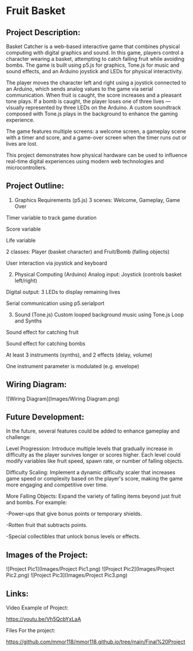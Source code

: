 # Fruit Basket

Project Description:
-----------------------------------------------------------------------------------------
Basket Catcher is a web-based interactive game that combines physical computing with digital graphics and sound. In this game, players control a character wearing a basket, attempting to catch falling fruit while avoiding bombs. The game is built using p5.js for graphics, Tone.js for music and sound effects, and an Arduino joystick and LEDs for physical interactivity.

The player moves the character left and right using a joystick connected to an Arduino, which sends analog values to the game via serial communication. When fruit is caught, the score increases and a pleasant tone plays. If a bomb is caught, the player loses one of three lives — visually represented by three LEDs on the Arduino. A custom soundtrack composed with Tone.js plays in the background to enhance the gaming experience.

The game features multiple screens: a welcome screen, a gameplay scene with a timer and score, and a game-over screen when the timer runs out or lives are lost.

This project demonstrates how physical hardware can be used to influence real-time digital experiences using modern web technologies and microcontrollers.

Project Outline:
-----------------------------------------------------------------------------------------
1. Graphics Requirements (p5.js)
 3 scenes: Welcome, Gameplay, Game Over

 Timer variable to track game duration

 Score variable

 Life variable

 2 classes: Player (basket character) and Fruit/Bomb (falling objects)

 User interaction via joystick and keyboard

2. Physical Computing (Arduino)
 Analog input: Joystick (controls basket left/right)

 Digital output: 3 LEDs to display remaining lives

 Serial communication using p5.serialport

3. Sound (Tone.js)
 Custom looped background music using Tone.js Loop and Synths

 Sound effect for catching fruit

 Sound effect for catching bombs

 At least 3 instruments (synths), and 2 effects (delay, volume)

 One instrument parameter is modulated (e.g. envelope)
 

 Wiring Diagram:
 -----------------------------------------------------------------------------------------

![Wiring Diagram](Images/Wiring Diagram.png)


Future Development:
-----------------------------------------------------------------------------------------

In the future, several features could be added to enhance gameplay and challenge:


Level Progression: Introduce multiple levels that gradually increase in difficulty as the player survives longer or scores higher. Each level could modify variables like fruit speed, spawn rate, or number of falling objects.

Difficulty Scaling: Implement a dynamic difficulty scaler that increases game speed or complexity based on the player's score, making the game more engaging and competitive over time.

More Falling Objects: Expand the variety of falling items beyond just fruit and bombs. For example:

-Power-ups that give bonus points or temporary shields.

-Rotten fruit that subtracts points.

-Special collectibles that unlock bonus levels or effects.

Images of the Project:
-----------------------------------------------------------------------------------------
![Project Pic1](Images/Project Pic1.png)
![Project Pic2](Images/Project Pic2.png)
![Project Pic3](Images/Project Pic3.png)

Links:
-----------------------------------------------------------------------------------------
Video Example of Project:

https://youtu.be/Vh5QcbYxLaA

Files For the project:

https://github.com/mmor118/mmor118.github.io/tree/main/Final%20Project
